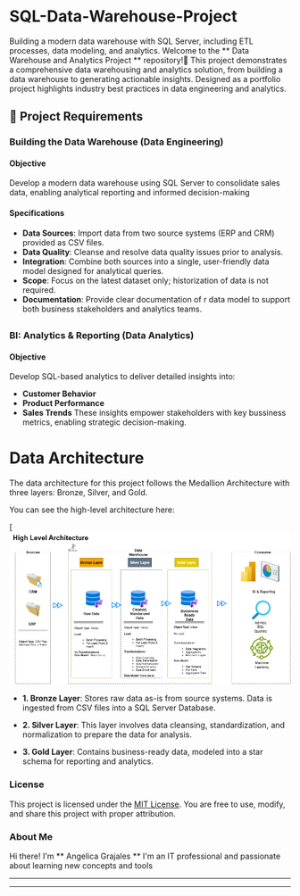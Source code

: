 # SQL-Data-Warehouse-Project
Building a modern data warehouse with SQL Server, including ETL processes, data modeling, and analytics.
Welcome to the ** Data Warehouse and Analytics Project ** repository!🚀 
This project demonstrates a comprehensive data warehousing and analytics solution, from building a data warehouse to generating actionable insights. Designed as a portfolio project highlights industry best practices in data engineering and analytics.

## 🚀 Project Requirements

### Building the Data Warehouse (Data Engineering)

#### Objective
Develop a modern data warehouse using SQL Server to consolidate sales data, enabling analytical reporting and informed decision-making

#### Specifications
- **Data Sources**: Import data from two source systems (ERP and CRM) provided as CSV files.
- **Data Quality**: Cleanse and resolve data quality issues prior to analysis.
- **Integration**: Combine both sources into a single, user-friendly data model designed for analytical queries.
- **Scope**: Focus on the latest dataset only; historization of data is not required.
- **Documentation**: Provide clear documentation of r data model to support both business stakeholders and analytics teams.

##

### BI: Analytics & Reporting (Data Analytics)

#### Objective
Develop SQL-based analytics to deliver detailed insights into:
- **Customer Behavior**
- **Product Performance**
- **Sales Trends**
These insights empower stakeholders with key bussiness metrics, enabling strategic decision-making.

# Data Architecture

The data architecture for this project follows the Medallion Architecture with three layers: Bronze, Silver, and Gold.

You can see the high-level architecture here:

[![High-Level Architecture](https://github.com/Angelgralsh/sql-data-warehouse-project/blob/main/docs/data_architecture.png)

* **1. Bronze Layer**: Stores raw data as-is from source systems. Data is ingested from CSV files into a SQL Server Database.

* **2. Silver Layer**: This layer involves data cleansing, standardization, and normalization to prepare the data for analysis.

* **3. Gold Layer**: Contains business-ready data, modeled into a star schema for reporting and analytics.

### License

This project is licensed under the [MIT License](LICENSE). You are free to use, modify, and share this project with proper attribution.

### About Me
Hi there! I'm ** Angelica Grajales **  I'm an IT professional and passionate about learning new concepts and tools

---

---
